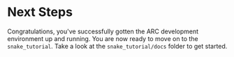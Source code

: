 # Next Steps
Congratulations, you've successfully gotten the ARC development environment up
and running. You are now ready to move on to the `snake_tutorial`. Take a look
at the `snake_tutorial/docs` folder to get started.
